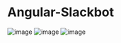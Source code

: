 # Angular-Slackbot
![image](https://user-images.githubusercontent.com/37596403/133433939-bd9c8d2b-322d-4063-8cba-0323cd07a403.png)
![image](https://user-images.githubusercontent.com/37596403/133434027-a73c90c9-5dd1-4820-b748-af15a4a20a8b.png)
![image](https://user-images.githubusercontent.com/37596403/133434062-22272f89-c32c-4339-b6f3-1c31dd4fec46.png)
